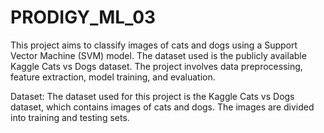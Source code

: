# PRODIGY_ML_03
This project aims to classify images of cats and dogs using a Support Vector Machine (SVM) model. The dataset used is the publicly available Kaggle Cats vs Dogs dataset. The project involves data preprocessing, feature extraction, model training, and evaluation.

Dataset:
The dataset used for this project is the Kaggle Cats vs Dogs dataset, which contains images of cats and dogs. The images are divided into training and testing sets.
